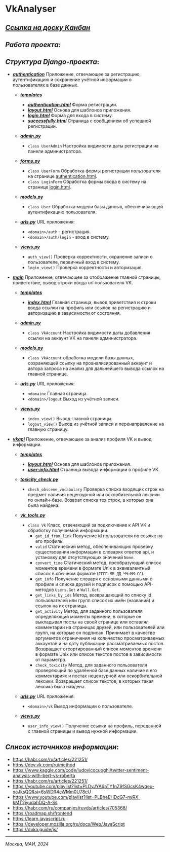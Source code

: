 # VkAnalyser
## *[Ссылка на доску Канбан](https://luminous-epoch-ab9.notion.site/34f0826e8fbf44a9bea7956946d513f3?v=406f7bea22c641e9ba46695d09633b9a)*
## *Работа проекта:*



## *Структура Django-проекта*:

- ***[authentication](authentication)*** Приложение, отвечающее за регистрацию, 
аутентификацию и сохранение учётной информации о пользователях в базе данных.
    - ***[templates](authentication/templates)***
        
        - ***[authentication.html](authentication/templates/authentication/authentication.html)*** Форма регистрации.
        - ***[layout.html](authentication/templates/authentication/layout.html)*** Основа для шаблонов приложения.
        - ***[login.html](authentication/templates/authentication/login.html)*** Форма для входа в систему.
        - ***[successfully.html](authentication/templates/authentication/successfully.html)*** Страница с сообщением об
        успешной регистрации.
    - ***[admin.py](authentication/admin.py)***
        
        - `class UserAdmin` Настройка видимости даты регистрации на панели администратора.
    - ***[forms.py](authentication/forms.py)***

        - `class UserForm` Обработка формы регистрации пользователя на странице [authentication.html](authentication/templates/authentication/authentication.html).
        - `class LoginForm` Обработка формы входа в систему на странице [login.html](authentication/templates/authentication/login.html).
    - ***[models.py](authentication/models.py)*** 
        
        - `class User` Обработка модели базы данных, обеспечивающей аутентификацию пользователя.
    - ***[urls.py](authentication/urls.py)*** URL приложения:

        - `<domain>/auth` - регистрация.
        - `<domain>/auth/login` - вход в систему.
    - ***[views.py](authentication/views.py)***

        - `auth_view()` Проверка корректности, охранение записи о пользователе, первичный вход в систему.
        - `login_view()` Проверка корректности и авторизация.


- ***[main](main)*** Приложение, отвечающее за отображение главной страницы, приветствие, вывод строки ввода url пользователя VK.
    - ***[templates](main/templates)***

        - ***[index.html](main/templates/main/auth-index.html)*** Главная страница, вывод приветствия и строки ввода ссылки на
        профиль или ссылок на регистрацию и авторизацию в зависимости от состояния.
    - ***[admin.py](main/admin.py)***

        - `class VkAccount` Настройка видимости даты добавления ссылки на аккаунт VK на панели администратора.
    - ***[models.py](main/models.py)***

        - `class VkAccount` обработка модели базы данных, сохраняющей ссылку на проанализированный аккаунт
        и автора запроса на анализ для дальнейшего вывода ссылок на главной странице.
    - ***[urls.py](main/urls.py)*** URL приложения:
        - `<domain>` Главная страница.
        - `<domain>/logout` Выход из учётной записи.
    - ***[views.py](main/views.py)***

        - `index_view()` Вывод главной страницы.
        - `logout_view()` Выход из учётной записи и перенаправление на главную страницу.


- ***[vkapi](vkapi)*** Приложение, отвечающее за анализ профиля VK и вывод информации.
    - ***[templates](vkapi/templates)***

        - ***[layout.html](vkapi/templates/vkapi/layout.html)*** Основа для шаблонов приложения.
        - ***[user-info.html](vkapi/templates/vkapi/user-info.html)*** Страница вывода информации о профиле VK.
    
    - ***[toxicity_check.py](vkapi/toxicity_check.py)***
        - `check_obscene_vocabulary` Проверка списка входящих строк на предмет наличия нецензурной или оскорбительной 
лексики по онлайн-базе. Возврат списка тех строк, в которых она была найдена.
    
    - ***[vk_tools.py](vkapi/vk_tools.py)***

        - `class Vk` Класс, отвечающий за подключение к API VK и обработку получаемой информации.
            - `get_id_from_link` Получение id пользователя по ссылке на его профиль.
            - `valid` Статический метод, обеспечивающих проверку существования информации в словарях ответов api,
и установку для отсутствующих значений `None`.
            - `convert_time` Статический метод, преобразующий список моментов времени в формате Unix в эквивалентный
список в обычном формате (`ГГГГ-ММ-ДД ЧЧ:ММ:СС`).
            - `get_info` Получение словаря с основными данными о профиле и списка друзей и подписок с помощью 
API-методов `Users.Get` и `Wall.Get`.
            - `get_links_by_ids` Метод, возвращающий по списку id пользователей или групп список их имён (названий) и
ссылок на их страницы.
            - `get_activity` Метод, для заданного пользователя определяющий моменты времени, в которые он выкладывал
посты на своей странице или оставлял комментарии на страницах друзей, или пользователей или групп, на которые он
подписан. Принимает в качестве аргументов ограничения на количество просматриваемых аккаунтов и на дату публикации 
рассматриваемых постов. Возвращает отсортированный список моментов времени в формате Unix или список текстов постов
в зависимости от параметра.
            - `check_toxicity` Метод, для заданного пользователя проверяющий по удалённой базе данных наличие в его
комментариях и постах нецензурной или оскорбительной лексики. Возвращает список текстов, в которых такая лексика была
найдена.

    - ***[urls.py](vkapi/urls.py)*** URL приложения:

        - `<domain>/vk` Вывод информации о пользователе.
    - ***[views.py](vkapi/views.py)*** 

        - `user_info_view()` Получение ссылки на профиль, переданной с главной страницы и вывод нужной информации.


## *Список источников информации*:
- https://habr.com/ru/articles/221251/
- https://dev.vk.com/ru/method
- https://www.kaggle.com/code/ludovicocuoghi/twitter-sentiment-analysis-with-bert-vs-roberta
- https://habr.com/ru/articles/221251/
- https://youtube.com/playlist?list=PLDyJYA6aTY1nZ9fSGcsK4wqeu-xaJksQQ&si=6sWDR4eWMm0U78eU
- https://www.youtube.com/playlist?list=PLBheEHDcG7-nyRX-kMT2jyudahDQ-A-Ss
- https://habr.com/ru/companies/ruvds/articles/705368/
- https://roadmap.sh/frontend
- https://learn.javascript.ru
- https://developer.mozilla.org/ru/docs/Web/JavaScript
- https://doka.guide/js/

------------------

*Москва, МАИ, 2024*
